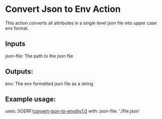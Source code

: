 # Convert Json to Env Action

This action converts all attributes in a single level json file into upper case env format.

## Inputs

json-file: The path to the json file

## Outputs:

env: The env formatted json file as a string

## Example usage:

uses: SOERF/convert-json-to-env@v1.0
with:
    json-file: './file.json'